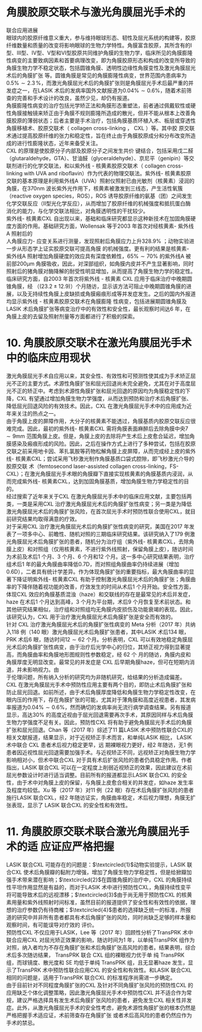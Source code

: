 # 角膜胶原交联术与激光角膜屈光手术的  
联合应用进展  
眼球内的胶原纤维意义重大，参与维持眼球形态、韧性及屈光系统的构建等，胶原纤维数量和质量的改变将影响眼球的生物力学特性。角膜富含胶原，其所含有的Ⅰ型、Ⅲ型、Ⅳ型、Ⅴ型和Ⅵ型胶原共同维护角膜的生物力学，临床所见的角膜膨隆性病变的主要致病因素和首要病理改变，即为角膜胶原形态和构成的改变所导致的角膜生物力学不稳定状态，包括圆锥角膜、透明性边缘性角膜变性及激光角膜屈光术后的角膜扩张 等。圆锥角膜是常见的角膜膨隆性病变，世界范围内患病率为$0.5\%\sim2.3\,\%$，而激光角膜屈光术后的角膜扩张则是角膜屈光手术后最严重的并发症之一，在LASIK 术后的发病率国外文献报道为$0.04\%\sim0.6\%$，随着术前筛查的完善和手术设计的改良，虽然少见，却仍有报道。  
角膜膨隆性病变的治疗包括光学矫正法和角膜形态重塑法，前者通过佩戴软性或硬性角膜接触镜来矫正由于角膜不规则膨隆所造成的散光，但并不能从根本上改善角膜胶原的薄弱状态；后者主要是手术治疗，包括角膜基质环植入术、板层或穿透性角膜移植术、胶原交联术（ collagen cross-linking ， CXL ）等。其中胶 原交联术通过提高胶原纤维的张力和稳定性，旨在终止由于角膜胶原成分和分布改变所造成的进行性膨隆状态，近年来备受关注。  
CXL  的原理是使胶原分子内部及胶原分子之间发生共价 键结合，包括采用戊二醛（glutaraldehyde，GTA）、甘油醛（glyceraldehyde）、京尼平（genipin）等交联剂进行的化学交联法，和以紫外线 -  核黄素胶原交联术（ collagen cross-linking with  UVA and riboﬂavin）作为代表的物理交联法。紫外线- 核黄素胶原交联的基本原理是利用紫外线A（UVA）照射仪照射已由光敏剂（核黄素）浸润的角膜，在$370\mathrm{nm}$ 波长紫外光作用下，核黄素被激发到三线态，产生活性氧簇（reactive oxygen species，ROS），ROS 诱导胶原纤维的氨基（团）之间发生化学交联反应（Ⅱ型光化学反应），从而增加了胶原纤维的机械强度和抵抗蛋白酶消化的能力，与化学交联法相比，对角膜透明性的干扰较少。  
紫外线- 核黄素CXL 自出现以来，基础和临床研究都显示这种新技术在加固角膜硬度方面的作用。基础研究方面，Wollensak 等于2003 年首次对经核黄素- 紫外线A 照射后的  
人角膜应力- 应变关系进行测量，发现照射后角膜应力上升$328.9\%$ ；动物实验进一步从形态学上证实胶原交联可提高角膜 的机械强度。更有利的结果是核黄素- 紫外线A 照射增加角膜硬度的效应具有深度依赖性，$65\%\sim70\%$ 的紫外线A 被前部$200\upmu\mathrm{m}$ 角膜吸收，因此，对深部组织，如角膜内皮并不产生显著影响，同时照射后的猪角膜对酶降解的耐受性明显增加，从而提高了角膜生物力学的稳定性。临床研究方面，自2003 年首次将紫外线 -  核黄素 CXL  应用于临床治疗中晚期圆锥角膜，经 （$(23.2\pm12.9)$）个月随访，显示该方法可阻止中晚期圆锥角膜的进展，以及无持续性角膜上皮缺损或角膜瘢痕形成等并发症发生。之后的国内外报道均显示紫外线 -  核黄素胶原交联术在角膜膨隆 性病变，包括进展期圆锥角膜及LASIK 术后角膜扩张等病变治疗中的有效性和安全性，最长观察时间达6 年，在角膜上皮的去留及照射剂量等方面都进行了积极的探索。  
# 10. 角膜胶原交联术在激光角膜屈光手术中的临床应用现状  
激光角膜屈光手术自应用以来，其安全性、有效性和可预测性使其成为手术矫正屈光不正的主要方式。术源性角膜扩张和屈光回退尚未完全避免，尤其在对于高度屈光不正的矫正中。考虑到术源性角膜扩张和屈光回退的原因均为角膜稳定性的下降，CXL 有望通过增加角膜生物力学强度，从而达到预防和治疗术后角膜扩张、降低屈光回退风险的有效技术。因此，CXL 在激光角膜屈光手术中的应用成为近年来关注的热点之一。  
由于角膜上皮的屏障作用，大分子的核黄素不能透过，角膜基质内胶原交联反应很难完成。因此，最初的紫外线- 核黄素CXL 需将角膜表面麻醉后去除角膜中央$7\sim9\mathrm{mm}$ 范围角膜上皮。但是，角膜上皮的去除将产生术后上皮愈合延迟，增加角膜感染及瘢痕形成的风险。因此，之后在操作方式上进行了多种尝试，包括在胶原交联之前采用地卡因、苯扎氯胺等药物松解角膜上皮屏障，从而完成经上皮的紫外线- 核黄素CXL；尝试采用飞秒激光制作角膜基质口袋式腔隙，即飞秒激光介导的胶原交联 术（femtosecond laser-assisted collagen cross-linking，FS-CXL）；在激光角膜屈光手术眼的角膜瓣下直接实现核黄素的角膜基质内浸润，从而完成紫外线- 核黄素CXL，达到加固角膜基质，增加角膜生物力学稳定性的目的。  
经过搜索了近年来关于CXL 在激光角膜屈光手术中的临床应用文献，主要包括两类，一类是采用CXL 治疗激光角膜屈光术后的角膜扩张性病变；另一类是为降低激光角膜屈光术后的角膜扩张风险，在首次屈光手术时预防性联合使用CXL，就目前研究结果均取得满意的疗效。  
对于采用CXL 治疗激光角膜屈光术后的角膜扩张性病变的研究，美国在2017 年发表了一项多中心、前瞻性、随机对照的三期临床研究结果。该研究纳入了179 例激光角膜屈光术后角膜扩张的患者，随机分为治疗组（紫外线- 核黄素CXL，去除角膜上皮）和对照组（仅用核黄素，不进行紫外线照射，保留角膜上皮），随访时间为术前及术后1 个月、3 个月、6 个月和12 个月。这一多中心研究结果表明，治疗组术后1 年的最大角膜曲率降低0.7D，而对照组角膜曲率仍持续进展（增加0.6D），二者具有统计学差异。作为体现角膜扩张的重要指标，最大角膜曲率的显著下降证明紫外线- 核黄素CXL 有助于控制激光角膜屈光术后的角膜扩张；角膜曲率的下降伴随着视功能的改善，疗效发生的时间从术后1 个月开始。安全性方面，体现CXL 效应的角膜基质混浊（haze）和交联线的存在是最常见的术后并发症，haze 在术后1 个月达到高峰，3 个月为平台期，术后9 个月恢复至术前状态。和其他研究结果相似，治疗组和对照组均无角膜内皮损伤及功能衰竭的表现。因此，该研究认为，CXL 用于治疗激光角膜屈光术后角膜扩张是安全而有效的。  
针对 CXL  治疗激光角膜屈光术后的角膜扩张性病变的 Meta 分析（2017 年）共纳入118 例（140 眼）激光角膜屈光术后角膜扩张患者，其中LASIK 术后134 眼，PRK 术后6 眼，随访时间$12\sim62$ 个月。分析表明，CXL 可以有效地稳定角膜屈光术后的角膜扩张性病变，由于治疗后光学中心的归位，其矫正视力得到显著提高，而角膜曲率和角膜地形图规则性参数稳定，经 62  个 月的随访，角膜内皮和角膜厚度无明显改变。最常见的并发症是 CXL 后早期角膜haze，但可在短期内消退，并未影响视力。由  
于伦理问题，所有纳入分析的研究均为非随机研究，给结果的分析造成偏差。  
CXL 在激光角膜屈光手术中预防性应用主要有两个目的，即防止术后角膜扩张和防止屈光回退。如前所述，由于术后角膜厚度降低和角膜生物力学稳定性改变，在眼内压的作用下，存在角膜扩张的可能，尤其对于薄角膜和高度近视患者，其发病率报道为$0.04\%\sim0.6\%$，然而确切的发病率尚无流行病学调查结果。另有报道显示，高达$30\%$ 的高度近视由于屈光回退需要再次手术，其原因同样与术后角膜生物力学强度不足有关。因此，预防性CXL 将有助于避免角膜屈光手术后的角膜扩张和屈光回退。Chan 等（2017 年）综述了11 篇LASIK 术中预防性联合CXL的相关文献报道，结果显示，对于近视矫正手术而言，和单纯LASIK  相比， LASIK  术中联合 CXL  患者术后视力稳定更早，远 期裸眼视力更好，经2 年随访，无1 例患者因近视性屈光回退需要加强手术。与近视矫正不同，远视矫正对角膜生物力学影响相对小，但术中联合CXL 对于具有术后扩张风险的患者仍具稳定作用。作者指出，LASIK 联合CXL 可以在一定程度上削弱近视矫正的效果，因此建议在术前屈光参数设计时进行适当调整。目前所有的报道都显示LASIK 联合CXL 的安全性，由于术中对角膜上皮的保留，与角膜上皮愈合相关的并发症，如haze 发生率及程度均较低。Xu 等（2017 年）对11 例（22 眼）存在术后角膜扩张风险的患者施行LASIK 联合CXL，经2 年随访证实，角膜曲率稳定，术后视力理想，角膜无扩张表现，显示了 LASIK 联合CXL 的安全性和有效性。  
# 11.  角膜胶原交联术联合激光角膜屈光手术的适 应证应严格把握  
LASIK 联合CXL 可能存在的问题是：$\textcircled{1}$动物实验提示，LASIK 联合CXL 使术后角膜瓣的黏附力增强，增加了角膜生物力学稳定性，但是给掀瓣加强手术带来潜在影响；$\textcircled{2}$在圆锥角膜的治疗中，CXL 的角膜持续性平坦作用显然是有益的，而对于LASIK 术中进行预防性CXL，角膜持续性变平将可能导致术后的远视漂移；$\textcircled{3}$由于尚无用于预防性CXL 的核黄素用量和紫外线照射时间标准，虽然目前的报道提供了安全性和有效性的依据，理想的治疗参数仍有待商榷；$\textcircled{4}$患者的选择缺乏统一的标准，所报道的研究中并非所有患者都具有术后角膜扩张的风险，同时尚缺乏足够的样本量和观察时间，有可能误导对疗效的 评价。  
预防性CXL 不仅应用于LASIK，Lee 等（2017 年）回顾性分析了TransPRK 术中联合应用CXL 对屈光矫正效果的影响，随访时间为1 年，以单纯TransPRK 组作为对照，纳入者均为不存在角膜扩张和术后角膜扩张高风险的患者。结果表明，综合术后多次随访结果， TransPRK  联合 CXL  组的裸眼视力优于单 纯 TransPRK  组，而球镜度、散光度和 SE  均低于单纯 TransPRK 组，且无显著haze 发生，显示了TransPRK 术中预防性联合应用CXL 的安全性和有效性。和LASIK 联合CXL 相同的问题是，适用于TransPRK 联合CXL 的标准程序尚需进一步确定。  
由于目前针对不同程度角膜扩张的CXL 及针对不同角膜扩张风险的预防性CXL 的应用缺乏个体化调整策略，因此激光角膜屈光手术中预防性CXL 并不适合作为常规，建议严格选择具有发生术后角膜扩张风险的患者，避免发生CXL 相关性并发症。此外，从激光角膜屈光手术的安全性考虑，避免术源性角膜扩张的根本仍然是严格把握手术适应证，术前筛查存在角膜扩张 或者术后高风险的患者仍然应作为手术的禁忌。  
